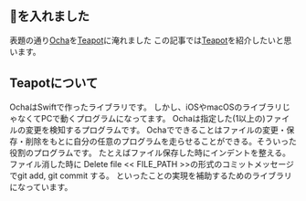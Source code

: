 
## 🍵を入れました
表題の通り[Ocha](https://github.com/bannzai/ocha)を[Teapot](https://github.com/bannzai/teapot)に淹れました
この記事では[Teapot](https://github.com/bannzai/teapot)を紹介したいと思います。

## Teapotについて
OchaはSwiftで作ったライブラリです。 しかし、iOSやmacOSのライブラリじゃなくてPCで動くプログラムになってます。 Ochaは指定した(1以上の)ファイルの変更を検知するプログラムです。 Ochaでできることはファイルの変更・保存・削除をもとに自分の任意のプログラムを走らせることができる。そういった役割のプログラムです。 たとえばファイル保存した時にインデントを整える。ファイル消した時に Delete file << FILE_PATH >>の形式のコミットメッセージでgit add, git commit する。 といったことの実現を補助するためのライブラリになっています。



